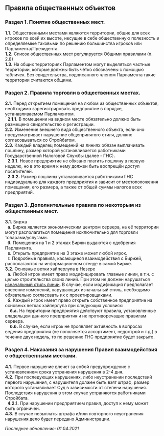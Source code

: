 ## Правила общественных объектов
### Раздел 1. Понятие общественных мест.
**1.1.** Общественными местами являются территории, общие для всех игроков по всей их высоте, несущие в себе общественную полезность и определяемые таковыми по решению большинства игроков или Парламента/Президента.  
**1.2.** Список общественных мест регулируется Общими правилами (п. 2.8)  
**1.3.** На общих территориях Парламентом могут выделяться частные территории, которые должны быть чётко обозначены с помощью табличек. Без свидетельства, подписанного членом Парламента такие территории считаются общими.  
  
### Раздел 2. Правила торговли в общественных местах.
**2.1.** Перед открытием помещения на любом из общественных объектов, необходимо зарегистрировать предприятие в порядке, устанавливаемом Парламентом.  
&nbsp; **2.1.1.** В помещении на видном месте обязательно должно быть размещено свидетельство о регистрации.  
**2.2.** Изменение внешнего вида общественного объекта, если оно предусматривает нарушение общепринятого стиля, должно согласовываться со Стройбатом.  
**2.3.** Каждый владелец помещений на линиях обязан выплачивать пошлину, размер которой устанавливается работниками Государственной Налоговой Службы (далее - ГНС).  
&nbsp; **2.3.1.** Новое предприятие не обязано платить пошлину в первую неделю, но в это время к нему должен быть воспрещён доступ посетителей.  
&nbsp; **2.3.2.** Размер пошлины устанавливается работниками ГНС индивидуально для каждого предприятия и зависит от местоположения помещения, его размера, а также от общей суммы налогов всех предприятий.  
  
### Раздел 3. Дополнительные правила по некоторым из общественных мест.
**3.1.** Биржа  
&nbsp; **а.** Биржа является экономическим центром сервера, на её территории могут располагаться помещения исключительно для торговли товарами/услугами.  
&nbsp; **б.** Помещения на 1 и 2 этажах Биржи выдаются с одобрения Парламента.  
&nbsp; **в.** Открыть предприятие на 3 этаже может любой игрок.  
&nbsp; **г.** Подробные правила, касающиеся взаимодействия с Биржей, располагаются на информационном стенде в самой Бирже.  
**3.2.** Основные ветки хайперлупа в Незере  
&nbsp; **а.** Любой игрок имеет право модифицировать главные линии, в т.ч. с целью строительства своих линий. При этом не должен нарушаться [изначальный стиль линии](https://bortexel.ru/info.php?page=style-guide). В случае, если модификация предполагает внесение изменений, нарушающих изначальный стиль, необходимо обязательно согласовать их с проектировщиками.  
&nbsp; **б.** Каждый игрок имеет право открыть собственное предприятие на основных ветках хайперлупа при следующих условиях:  
&nbsp; &nbsp; **б.а.** На территории предприятия действуют правила, установленные владельцем данного предприятия и не противоречащие правилам сервера.  
&nbsp; &nbsp; **б.б.** В случае, если игрок не проявляет активность в вопросах ведения предприятия (не пополняется ассортимент, недострой и т.д.) в течение двух недель, то по решению ГНС предприятие будет закрыто.  
  
### Раздел 4. Наказания за нарушения Правил взаимодействия с общественными местами.
**4.1.** Первое нарушение влечет за собой предупреждение с установлением срока устранения нарушения в 2-4 дня.  
**4.2.** При последующих нарушениях, либо неустранении последствий первого нарушения, с нарушителя должен быть взят штраф, размер которого устанавливает Суд в зависимости от степени нарушения. Последствия нарушения в этом случае устраняются работниками Стройбата.  
&nbsp; **4.2.1.** При нарушении предприятием правил, доступ к нему может быть ограничен.  
**4.3.** В случае невыплаты штрафа и/или повторного неустранения нарушения дело будет передано Администрации.  
  
*Последнее обновление: 01.04.2021*